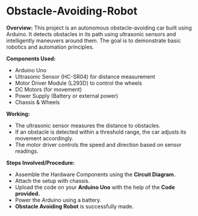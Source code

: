# Obstacle-Avoiding-Robot

**Overview:**
This project is an autonomous obstacle-avoiding car built using Arduino. It detects obstacles in its path using ultrasonic sensors and intelligently maneuvers around them. The goal is to demonstrate basic robotics and automation principles.

**Components Used:**
- Arduino Uno
- Ultrasonic Sensor (HC-SR04) for distance measurement
- Motor Driver Module (L293D) to control the wheels
- DC Motors (for movement)
- Power Supply (Battery or external power)
- Chassis & Wheels

**Working:**
- The ultrasonic sensor measures the distance to obstacles.
- If an obstacle is detected within a threshold range, the car adjusts its movement accordingly.
- The motor driver controls the speed and direction based on sensor readings.

**Steps Involved/Procedure:**
- Assemble the Hardware Components using the **Circuit Diagram.**
- Attach the setup with chassis.
- Upload the code on your **Arduino Uno** with the help of the **Code provided.**
- Power the Arduino using a battery.
- **Obstacle Avoiding Robot** is successfully made.


